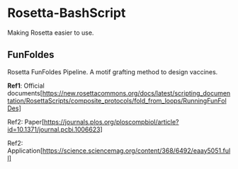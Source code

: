 # Rosetta-BashScript
Making Rosetta easier to use.

FunFoldes
---
Rosetta FunFoldes Pipeline. A motif grafting method to design vaccines.

**Ref1**: Official documents[https://new.rosettacommons.org/docs/latest/scripting_documentation/RosettaScripts/composite_protocols/fold_from_loops/RunningFunFolDes]

Ref2: Paper[https://journals.plos.org/ploscompbiol/article?id=10.1371/journal.pcbi.1006623]

Ref2: Application[https://science.sciencemag.org/content/368/6492/eaay5051.full]

